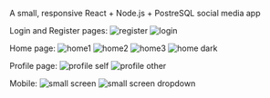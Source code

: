 A small, responsive React + Node.js + PostreSQL social media app

Login and Register pages:
![register](https://github.com/user-attachments/assets/abd0a23f-d0e6-44f0-99ac-2ec9f3947f7d)
![login](https://github.com/user-attachments/assets/2319cc75-3c08-44d3-88cf-47150b9c7076)

Home page:
![home1](https://github.com/user-attachments/assets/25832e87-6b2b-4050-a3a4-b3d3c0dd0855)
![home2](https://github.com/user-attachments/assets/ec71b2d9-4e94-41d8-8b41-d85ac88229ee)
![home3](https://github.com/user-attachments/assets/eafccf0d-7fdd-419e-8ecf-6f4efb3d8b40)
![home dark](https://github.com/user-attachments/assets/2fa3a933-db83-48b6-bb84-7a74a76b0252)

Profile page:
![profile self](https://github.com/user-attachments/assets/c725101b-c822-4ea6-ad5b-22b184487e31)
![profile other](https://github.com/user-attachments/assets/08ccfbcf-343f-4e55-ac11-cc6a974d79c5)

Mobile:
![small screen](https://github.com/user-attachments/assets/0156389e-d12f-449a-b71d-aee1c85b83b1)
![small screen dropdown](https://github.com/user-attachments/assets/a4a2b7d6-614d-49c7-a4c8-e5470fe8ec15)
